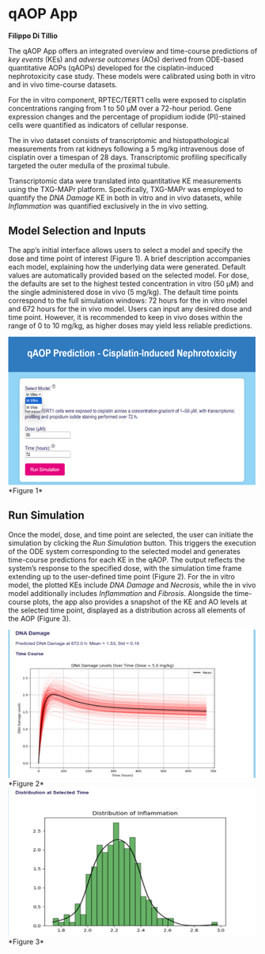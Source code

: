 # qAOP App

**Filippo Di Tillio**

The qAOP App offers an integrated overview and time-course predictions of *key events* (KEs) and *adverse outcomes* (AOs) derived from ODE-based quantitative AOPs (qAOPs) developed for the cisplatin-induced nephrotoxicity case study. These models were calibrated using both in vitro and in vivo time-course datasets.

For the in vitro component, RPTEC/TERT1 cells were exposed to cisplatin concentrations ranging from 1 to 50 µM over a 72-hour period. Gene expression changes and the percentage of propidium iodide (PI)-stained cells were quantified as indicators of cellular response.

The in vivo dataset consists of transcriptomic and histopathological measurements from rat kidneys following a 5 mg/kg intravenous dose of cisplatin over a timespan of 28 days. Transcriptomic profiling specifically targeted the outer medulla of the proximal tubule.

Transcriptomic data were translated into quantitative KE measurements using the TXG-MAPr platform. Specifically, TXG-MAPr was employed to quantify the *DNA Damage* KE in both in vitro and in vivo datasets, while *Inflammation* was quantified exclusively in the in vivo setting.


## Model Selection and Inputs

The app’s initial interface allows users to select a model and specify the dose and time point of interest (Figure 1). A brief description accompanies each model, explaining how the underlying data were generated. Default values are automatically provided based on the selected model. For dose, the defaults are set to the highest tested concentration in vitro (50 µM) and the single administered dose in vivo (5 mg/kg). The default time points correspond to the full simulation windows: 72 hours for the in vitro model and 672 hours for the in vivo model. Users can input any desired dose and time point. However, it is recommended to keep in vivo doses within the range of 0 to 10 mg/kg, as higher doses may yield less reliable predictions.

<img src='https://raw.githubusercontent.com/VHP4Safety/vhp4safety-docs/main/tutorials/qaop_app/qaop_app_fig1.png' alt="drawing" width='500' height='300'>
*Figure 1*

## Run Simulation

Once the model, dose, and time point are selected, the user can initiate the simulation by clicking the *Run Simulation* button. This triggers the execution of the ODE system corresponding to the selected model and generates time-course predictions for each KE in the qAOP. The output reflects the system’s response to the specified dose, with the simulation time frame extending up to the user-defined time point (Figure 2). For the in vitro model, the plotted KEs include *DNA Damage* and *Necrosis*, while the in vivo model additionally includes *Inflammation* and *Fibrosis*. Alongside the time-course plots, the app also provides a snapshot of the KE and AO levels at the selected time point, displayed as a distribution across all elements of the AOP (Figure 3).

<img src='https://raw.githubusercontent.com/VHP4Safety/vhp4safety-docs/main/tutorials/qaop_app/qaop_app_fig2.png' alt="drawing" width='500' height='300'>
*Figure 2*

<img src='https://raw.githubusercontent.com/VHP4Safety/vhp4safety-docs/main/tutorials/qaop_app/qaop_app_fig3.png' alt="drawing" width='500' height='300'>
*Figure 3*

